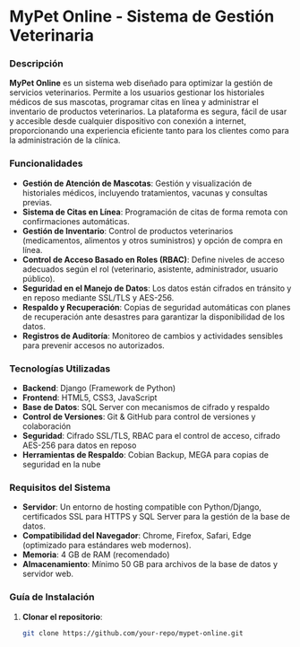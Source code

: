 # MyPet Online - Sistema de Gestión Veterinaria

### Descripción
**MyPet Online** es un sistema web diseñado para optimizar la gestión de servicios veterinarios. Permite a los usuarios gestionar los historiales médicos de sus mascotas, programar citas en línea y administrar el inventario de productos veterinarios. La plataforma es segura, fácil de usar y accesible desde cualquier dispositivo con conexión a internet, proporcionando una experiencia eficiente tanto para los clientes como para la administración de la clínica.

### Funcionalidades
- **Gestión de Atención de Mascotas**: Gestión y visualización de historiales médicos, incluyendo tratamientos, vacunas y consultas previas.
- **Sistema de Citas en Línea**: Programación de citas de forma remota con confirmaciones automáticas.
- **Gestión de Inventario**: Control de productos veterinarios (medicamentos, alimentos y otros suministros) y opción de compra en línea.
- **Control de Acceso Basado en Roles (RBAC)**: Define niveles de acceso adecuados según el rol (veterinario, asistente, administrador, usuario público).
- **Seguridad en el Manejo de Datos**: Los datos están cifrados en tránsito y en reposo mediante SSL/TLS y AES-256.
- **Respaldo y Recuperación**: Copias de seguridad automáticas con planes de recuperación ante desastres para garantizar la disponibilidad de los datos.
- **Registros de Auditoría**: Monitoreo de cambios y actividades sensibles para prevenir accesos no autorizados.

### Tecnologías Utilizadas
- **Backend**: Django (Framework de Python)
- **Frontend**: HTML5, CSS3, JavaScript
- **Base de Datos**: SQL Server con mecanismos de cifrado y respaldo
- **Control de Versiones**: Git & GitHub para control de versiones y colaboración
- **Seguridad**: Cifrado SSL/TLS, RBAC para el control de acceso, cifrado AES-256 para datos en reposo
- **Herramientas de Respaldo**: Cobian Backup, MEGA para copias de seguridad en la nube

### Requisitos del Sistema
- **Servidor**: Un entorno de hosting compatible con Python/Django, certificados SSL para HTTPS y SQL Server para la gestión de la base de datos.
- **Compatibilidad del Navegador**: Chrome, Firefox, Safari, Edge (optimizado para estándares web modernos).
- **Memoria**: 4 GB de RAM (recomendado)
- **Almacenamiento**: Mínimo 50 GB para archivos de la base de datos y servidor web.

### Guía de Instalación
1. **Clonar el repositorio**:
   ```bash
   git clone https://github.com/your-repo/mypet-online.git
